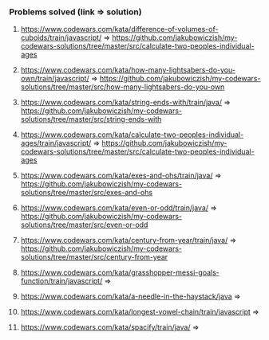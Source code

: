 ### Problems solved (link => solution) 

1. https://www.codewars.com/kata/difference-of-volumes-of-cuboids/train/javascript/ 
=> https://github.com/jakubowiczish/my-codewars-solutions/tree/master/src/calculate-two-peoples-individual-ages

2. https://www.codewars.com/kata/how-many-lightsabers-do-you-own/train/javascript/
=> https://github.com/jakubowiczish/my-codewars-solutions/tree/master/src/how-many-lightsabers-do-you-own

3. https://www.codewars.com/kata/string-ends-with/train/java/
=> https://github.com/jakubowiczish/my-codewars-solutions/tree/master/src/string-ends-with

4. https://www.codewars.com/kata/calculate-two-peoples-individual-ages/train/javascript/
=> https://github.com/jakubowiczish/my-codewars-solutions/tree/master/src/calculate-two-peoples-individual-ages

5. https://www.codewars.com/kata/exes-and-ohs/train/java/
=> https://github.com/jakubowiczish/my-codewars-solutions/tree/master/src/exes-and-ohs

6. https://www.codewars.com/kata/even-or-odd/train/java/
=> https://github.com/jakubowiczish/my-codewars-solutions/tree/master/src/even-or-odd

7. https://www.codewars.com/kata/century-from-year/train/java/
=> https://github.com/jakubowiczish/my-codewars-solutions/tree/master/src/century-from-year

8. https://www.codewars.com/kata/grasshopper-messi-goals-function/train/javascript/
=> 

9. https://www.codewars.com/kata/a-needle-in-the-haystack/java
=> 

10. https://www.codewars.com/kata/longest-vowel-chain/train/javascript
=> 

11. https://www.codewars.com/kata/spacify/train/java/
=> 